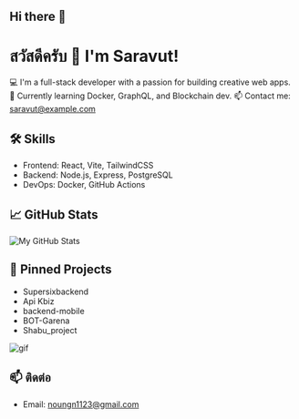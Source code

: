## Hi there 👋

# สวัสดีครับ 👋 I'm Saravut!
💻 I'm a full-stack developer with a passion for building creative web apps.
🌱 Currently learning Docker, GraphQL, and Blockchain dev.
📫 Contact me: saravut@example.com

## 🛠 Skills
- Frontend: React, Vite, TailwindCSS
- Backend: Node.js, Express, PostgreSQL
- DevOps: Docker, GitHub Actions

## 📈 GitHub Stats
![My GitHub Stats](https://github-readme-stats.vercel.app/api?username=saravut123&show_icons=true&theme=tokyonight)

## 📌 Pinned Projects
- Supersixbackend
- Api Kbiz 
- backend-mobile
- BOT-Garena
- Shabu_project

![gif](https://media4.giphy.com/media/v1.Y2lkPTc5MGI3NjExZ2hiNmpkdWY1MjFleDhxazl2NXp6amQ4NzdpamtjOHI1NTR5Z3l1MCZlcD12MV9pbnRlcm5hbF9naWZfYnlfaWQmY3Q9Zw/Dh5q0sShxgp13DwrvG/giphy.gif)

## 📫 ติดต่อ
- Email: noungn1123@gmail.com



<!--
**Markeihoo/Markeihoo** is a ✨ _special_ ✨ repository because its `README.md` (this file) appears on your GitHub profile.

Here are some ideas to get you started:

- 🔭 I’m currently working on ...
- 🌱 I’m currently learning ...
- 👯 I’m looking to collaborate on ...
- 🤔 I’m looking for help with ...
- 💬 Ask me about ...
- 📫 How to reach me: ...
- 😄 Pronouns: ...
- ⚡ Fun fact: ...
-->
